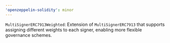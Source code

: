 ```yaml
---
'openzeppelin-solidity': minor
---
```


`MultiSignerERC7913Weighted`: Extension of `MultiSignerERC7913` that supports assigning different weights to each signer, enabling more flexible governance schemes.
